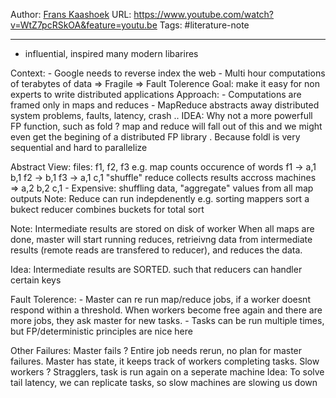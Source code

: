 Author: [Frans Kaashoek](http://pdos.csail.mit.edu/~kaashoek/)
URL: https://www.youtube.com/watch?v=WtZ7pcRSkOA&feature=youtu.be
Tags: #literature-note

---

- influential, inspired many modern libarires

Context:
	- Google needs to reverse index the web
	- Multi hour computations of terabytes of data => Fragile => Fault Tolerence
	Goal: make it easy for non experts to write distributed applications
	Approach: 
		- Computations are framed only in maps and reduces
		- MapReduce abstracts away distributed system problems, faults, latency, crash .. 
	IDEA: Why not a more powerfull FP function, such as fold ? map and reduce will fall out of this and we might even get the begining of a distributed FP library . Because foldl is very sequential and hard to parallelize 
	
Abstract View:
	files: f1, f2, f3
	e.g. map counts occurence of words
	f1 -> a,1   b,1
	f2 ->        b,1
	f3 -> a,1          c,1
	"shuffle" reduce collects results accross machines
	=> 	   a,2  b,2  c,1
	- Expensive: shuffling data, "aggregate" values from all map outputs
    Note: Reduce can run indepdenently
	e.g. sorting
	mappers sort a bukect
	reducer combines buckets for total sort
	
	
Note: Intermediate results are stored on disk of worker 
When all maps are done, master will start running reduces, retrieivng data from intermediate results (remote reads are transfered to reducer), and reduces the data. 

Idea: Intermediate results are SORTED. such that reducers can handler certain keys
	

Fault Tolerence:
	- Master can re run map/reduce jobs, if a worker doesnt respond within a threshold. When workers become free again and there are more jobs, they ask master for new tasks.
	- Tasks can be run multiple times, but FP/deterministic principles are nice here
	
Other Failures:
	Master fails ? Entire job needs rerun, no plan for master failures. Master has state, it keeps track of workers completing tasks. 
	Slow workers ? Stragglers, task is run again on a seperate machine
	Idea: To solve tail latency, we can replicate tasks, so slow machines are slowing us down
		